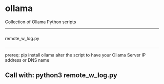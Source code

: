 # ollama
Collection of Ollama Python scripts

---

###
remote_w_log.py
###
---
prereq:
pip install ollama
alter the script to have your Ollama Server IP address or DNS name

Call with:
python3 remote_w_log.py
---
###
